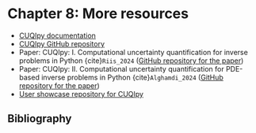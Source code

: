 # Chapter 8: More resources


- [CUQIpy documentation](https://cuqi-dtu.github.io/CUQIpy/)
- [CUQIpy GitHub repository](https://github.com/CUQI-DTU/CUQIpy)
- Paper: CUQIpy: I. Computational uncertainty quantification for inverse problems in Python {cite}`Riis_2024` ([GitHub repository for the paper](https://github.com/CUQI-DTU/Paper-CUQIpy-1-Core))
- Paper: CUQIpy: II. Computational uncertainty quantification for PDE-based inverse problems in Python {cite}`Alghamdi_2024` ([GitHub repository for the paper](https://github.com/CUQI-DTU/Paper-CUQIpy-2-PDE))
- [User showcase repository for CUQIpy](https://github.com/CUQI-DTU/CUQIpy-User-Showcase)


## Bibliography
```{bibliography}
```

